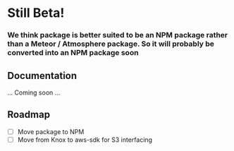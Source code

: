 # Still Beta!

### We think package is better suited to be an NPM package rather than a Meteor / Atmosphere package. So it will probably be converted into an NPM package soon


## Documentation
... Coming soon  ...

## Roadmap

- [ ] Move package to NPM
- [ ] Move from Knox to aws-sdk for S3 interfacing
